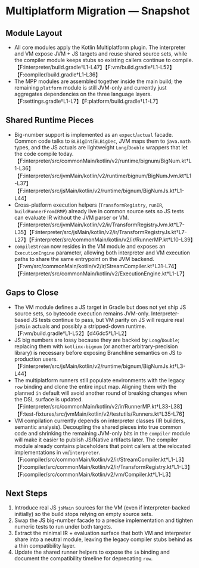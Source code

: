 # Multiplatform Migration — Snapshot

## Module Layout
- All core modules apply the Kotlin Multiplatform plugin. The interpreter and VM expose JVM + JS targets and reuse shared source sets, while the compiler module keeps stubs so existing callers continue to compile.【F:interpreter/build.gradle†L1-L47】【F:vm/build.gradle†L1-L52】【F:compiler/build.gradle†L1-L36】
- The MPP modules are assembled together inside the main build; the remaining `platform` module is still JVM-only and currently just aggregates dependencies on the three language layers.【F:settings.gradle†L1-L7】【F:platform/build.gradle†L1-L7】

## Shared Runtime Pieces
- Big-number support is implemented as an `expect`/`actual` facade. Common code talks to `BLBigInt`/`BLBigDec`, JVM maps them to `java.math` types, and the JS actuals are lightweight `Long`/`Double` wrappers that let the code compile today.【F:interpreter/src/commonMain/kotlin/v2/runtime/bignum/BigNum.kt†L1-L36】【F:interpreter/src/jvmMain/kotlin/v2/runtime/bignum/BigNumJvm.kt†L1-L37】【F:interpreter/src/jsMain/kotlin/v2/runtime/bignum/BigNumJs.kt†L1-L44】
- Cross-platform execution helpers (`TransformRegistry`, `runIR`, `buildRunnerFromIRMP`) already live in common source sets so JS tests can evaluate IR without the JVM parser or VM.【F:interpreter/src/jvmMain/kotlin/v2/ir/TransformRegistryJvm.kt†L7-L35】【F:interpreter/src/jsMain/kotlin/v2/ir/TransformRegistryJs.kt†L7-L27】【F:interpreter/src/commonMain/kotlin/v2/ir/RunnerMP.kt†L10-L39】
- `compileStream` now resides in the VM module and exposes an `ExecutionEngine` parameter, allowing both interpreter and VM execution paths to share the same entrypoint on the JVM backend.【F:vm/src/commonMain/kotlin/v2/ir/StreamCompiler.kt†L31-L74】【F:interpreter/src/commonMain/kotlin/v2/ExecutionEngine.kt†L1-L7】

## Gaps to Close
- The VM module defines a JS target in Gradle but does not yet ship JS source sets, so bytecode execution remains JVM-only. Interpreter-based JS tests continue to pass, but VM parity on JS will require real `jsMain` actuals and possibly a stripped-down runtime.【F:vm/build.gradle†L1-L52】【d46dc5†L1-L2】
- JS big numbers are lossy because they are backed by `Long`/`Double`; replacing them with `kotlinx-bignum` (or another arbitrary-precision library) is necessary before exposing Branchline semantics on JS to production users.【F:interpreter/src/jsMain/kotlin/v2/runtime/bignum/BigNumJs.kt†L3-L44】
- The multiplatform runners still populate environments with the legacy `row` binding and clone the entire input map. Aligning them with the planned `in` default will avoid another round of breaking changes when the DSL surface is updated.【F:interpreter/src/commonMain/kotlin/v2/ir/RunnerMP.kt†L33-L38】【F:test-fixtures/src/jvmMain/kotlin/v2/testutils/Runners.kt†L35-L76】
- VM compilation currently depends on interpreter classes (IR builders, semantic analysis). Decoupling the shared pieces into true common code and shrinking the remaining JVM-only bits in the `compiler` module will make it easier to publish JS/Native artifacts later. The compiler module already contains placeholders that point callers at the relocated implementations in `vm`/`interpreter`.【F:compiler/src/commonMain/kotlin/v2/ir/StreamCompiler.kt†L1-L3】【F:compiler/src/commonMain/kotlin/v2/ir/TransformRegistry.kt†L1-L3】【F:compiler/src/commonMain/kotlin/v2/vm/Compiler.kt†L1-L3】

## Next Steps
1. Introduce real JS `jsMain` sources for the VM (even if interpreter-backed initially) so the build stops relying on empty source sets.
2. Swap the JS big-number facade to a precise implementation and tighten numeric tests to run under both targets.
3. Extract the minimal IR + evaluation surface that both VM and interpreter share into a neutral module, leaving the legacy compiler stubs behind as a thin compatibility layer.
4. Update the shared runner helpers to expose the `in` binding and document the compatibility timeline for deprecating `row`.
